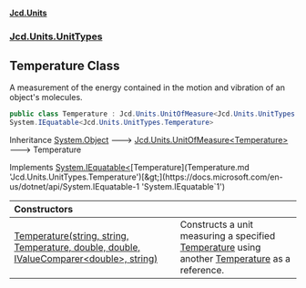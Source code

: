 #### [Jcd.Units](index.md 'index')
### [Jcd.Units.UnitTypes](Jcd.Units.UnitTypes.md 'Jcd.Units.UnitTypes')

## Temperature Class

A measurement of the energy contained in the motion and vibration of an object's molecules.

```csharp
public class Temperature : Jcd.Units.UnitOfMeasure<Jcd.Units.UnitTypes.Temperature>,
System.IEquatable<Jcd.Units.UnitTypes.Temperature>
```

Inheritance [System.Object](https://docs.microsoft.com/en-us/dotnet/api/System.Object 'System.Object') &#129106; [Jcd.Units.UnitOfMeasure&lt;](UnitOfMeasure_TUnit_.md 'Jcd.Units.UnitOfMeasure<TUnit>')[Temperature](Temperature.md 'Jcd.Units.UnitTypes.Temperature')[&gt;](UnitOfMeasure_TUnit_.md 'Jcd.Units.UnitOfMeasure<TUnit>') &#129106; Temperature

Implements [System.IEquatable&lt;](https://docs.microsoft.com/en-us/dotnet/api/System.IEquatable-1 'System.IEquatable`1')[Temperature](Temperature.md 'Jcd.Units.UnitTypes.Temperature')[&gt;](https://docs.microsoft.com/en-us/dotnet/api/System.IEquatable-1 'System.IEquatable`1')

| Constructors | |
| :--- | :--- |
| [Temperature(string, string, Temperature, double, double, IValueComparer&lt;double&gt;, string)](Temperature..ctor.rh/enHD24QEWQ0ZYpD4smA.md 'Jcd.Units.UnitTypes.Temperature.Temperature(string, string, Jcd.Units.UnitTypes.Temperature, double, double, Jcd.Units.IValueComparer<double>, string)') | Constructs a unit measuring a specified [Temperature](Temperature.md 'Jcd.Units.UnitTypes.Temperature') using another [Temperature](Temperature.md 'Jcd.Units.UnitTypes.Temperature') as a reference. |
